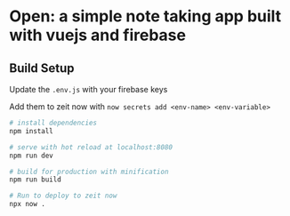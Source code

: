 # Open: a simple note taking app built with vuejs and firebase

## Build Setup

Update the `.env.js` with your firebase keys

Add them to zeit now with `now secrets add <env-name> <env-variable>`

``` bash
# install dependencies
npm install

# serve with hot reload at localhost:8080
npm run dev

# build for production with minification
npm run build

# Run to deploy to zeit now
npx now . 
```
